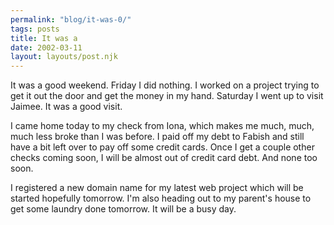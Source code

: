 ```yaml
---
permalink: "blog/it-was-0/"
tags: posts
title: It was a
date: 2002-03-11
layout: layouts/post.njk
---
```


It was a good weekend. Friday I did nothing. I worked on a project trying to get it out the door and get the money in my hand. Saturday I went up to visit Jaimee. It was a good visit.

I came home today to my check from Iona, which makes me much, much, much less broke than I was before. I paid off my debt to Fabish and still have a bit left over to pay off some credit cards. Once I get a couple other checks coming soon, I will be almost out of credit card debt. And none too soon.

I registered a new domain name for my latest web project which will be started hopefully tomorrow. I'm also heading out to my parent's house to get some laundry done tomorrow. It will be a busy day.